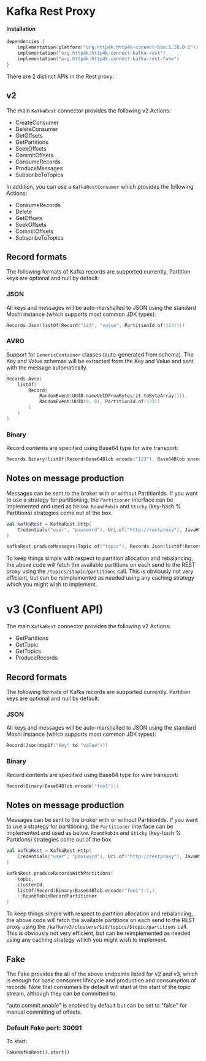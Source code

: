# Kafka Rest Proxy

#### Installation

```kotlin
dependencies {
    implementation(platform("org.http4k:http4k-connect-bom:5.20.0.0"))
    implementation("org.http4k:http4k-connect-kafka-rest")
    implementation("org.http4k:http4k-connect-kafka-rest-fake")
}
```

There are 2 distinct APIs in the Rest proxy:

## v2

The main `KafkaRest` connector provides the following v2 Actions:

- CreateConsumer
- DeleteConsumer
- GetOffsets
- GetPartitions
- SeekOffsets
- CommitOffsets
- ConsumeRecords
- ProduceMessages
- SubscribeToTopics

In addition, you can use a `KafkaRestConsumer` which provides the following Actions:

- ConsumeRecords
- Delete
- GetOffsets
- SeekOffsets
- CommitOffsets
- SubscribeToTopics

## Record formats

The following formats of Kafka records are supported currently. Partition keys are optional and null by default:

### JSON

All keys and messages will be auto-marshalled to JSON using the standard Moshi instance (which supports most common JDK
types):

```kotlin
Records.Json(listOf(Record("123", "value", PartitionId.of(123))))
```

### AVRO

Support for `GenericContainer` classes (auto-generated from schema). The Key and Value schemas will be extracted from
the Key and Value and sent with the message automatically.

```kotlin
Records.Avro(
    listOf(
        Record(
            RandomEvent(UUID.nameUUIDFromBytes(it.toByteArray())),
            RandomEvent(UUID(0, 0), PartitionId.of(123))
        )
    )
)
```

### Binary

Record contents are specified using Base64 type for wire transport:

```kotlin
Records.Binary(listOf(Record(Base64Blob.encode("123"), Base64Blob.encode("456"), PartitionId.of(123))))
```

## Notes on message production

Messages can be sent to the broker with or without PartitionIds. If you want to use a strategy for partitioning, the
`Partitioner` interface can be implemented and used as below. `RoundRobin` and `Sticky` (key-hash % Partitions)
strategies
come out of the box.

```kotlin
val kafkaRest = KafkaRest.Http(
    Credentials("user", "password"), Uri.of("http://restproxy"), JavaHttpClient()
)

kafkaRest.produceMessages(Topic.of("topic"), Records.Json(listOf(Record("123", ""))), ::RoundRobinRecordPartitioner)
```

To keep things simple with respect to partition allocation and rebalancing, the above code will fetch the available
partitions on each send to the REST proxy using the `/topics/$topic/partitions` call. This is obviously not very
efficient,
but can be reimplemented as needed using any caching strategy which you might wish to implement.

# v3 (Confluent API)

The main `KafkaRest` connector provides the following v2 Actions:

- GetPartitions
- GetTopic
- GetTopics
- ProduceRecords

## Record formats

The following formats of Kafka records are supported currently. Partition keys are optional and null by default:

### JSON

All keys and messages will be auto-marshalled to JSON using the standard Moshi instance (which supports most common JDK
types):

```kotlin
Record(Json(mapOf("key" to "value")))
```

### Binary

Record contents are specified using Base64 type for wire transport:

```kotlin
Record(Binary(Base64Blob.encode("foo1")))
```

## Notes on message production

Messages can be sent to the broker with or without PartitionIds. If you want to use a strategy for partitioning, the
`Partitioner` interface can be implemented and used as below. `RoundRobin` and `Sticky` (key-hash % Partitions)
strategies
come out of the box.

```kotlin
val kafkaRest = KafkaRest.Http(
    Credentials("user", "password"), Uri.of("http://restproxy"), JavaHttpClient()
)

kafkaRest.produceRecordsWithPartitions(
    topic,
    clusterId,
    listOf(Record(Binary(Base64Blob.encode("foo1"))),),
    ::RoundRobinRecordPartitioner
)
```

To keep things simple with respect to partition allocation and rebalancing, the above code will fetch the available
partitions on each send to the REST proxy using the `/kafka/v3/clusters/$id/topics/$topic/partitions` call. This is
obviously not very efficient,
but can be reimplemented as needed using any caching strategy which you might wish to implement.

## Fake

The Fake provides the all of the above endpoints listed for v2 and v3, which is enough for basic consumer lifecycle and
production and consumption
of records. Note that consumers by default will start at the start of the topic stream, although they can be committed
to.

"auto.commit.enable" is enabled by default but can be set to "false" for manual committing of offsets.

### Default Fake port: 30091

To start:

```
FakeKafkaRest().start()
```
